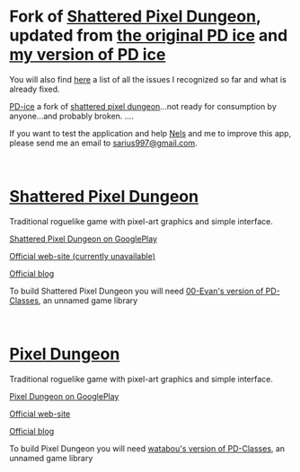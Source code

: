 Fork of [Shattered Pixel Dungeon](https://github.com/00-Evan/shattered-pixel-dungeon), updated from [the original PD ice](https://github.com/ndachel/PD-ice) and [my version of PD ice](https://github.com/Sarius997/PD-ice)
=============
You will also find [here](https://github.com/Sarius997/shattered-ice-dungeon/blob/master/TASKS.md) a list of all the issues I recognized so far and what is already fixed. </br>



[PD-ice](https://github.com/ndachel/PD-ice) a fork of [shattered pixel dungeon](https://github.com/00-Evan/shattered-pixel-dungeon)...not ready for consumption by anyone...and probably broken. 
....

If you want to test the application and help [Nels](https://github.com/ndachel) and me to improve this app, please send me an email to [sarius997@gmail.com](mailto:sarius997@gmail.com).
</br>

</br>

[Shattered Pixel Dungeon](https://github.com/00-Evan/shattered-pixel-dungeon)
============
Traditional roguelike game with pixel-art graphics and simple interface.

[Shattered Pixel Dungeon on GooglePlay](https://play.google.com/store/apps/details?id=com.shatteredpixel.shatteredpixeldungeon)

[Official web-site (currently unavailable)](http://shatteredpixel.com)

[Official blog](http://shatteredpixel.tumblr.com/)

To build Shattered Pixel Dungeon you will need [00-Evan's version of PD-Classes](https://github.com/00-Evan/PD-classes), an unnamed game library

</br>

[Pixel Dungeon](https://github.com/watabou/pixel-dungeon)
============
Traditional roguelike game with pixel-art graphics and simple interface.

[Pixel Dungeon on GooglePlay](https://play.google.com/store/apps/details?id=com.watabou.pixeldungeon)

[Official web-site](http://pixeldungeon.watabou.ru/)

[Official blog](http://pixeldungeon.tumblr.com)

To build Pixel Dungeon you will need [watabou's version of PD-Classes](https://github.com/watabou/PD-classes), an unnamed game library
